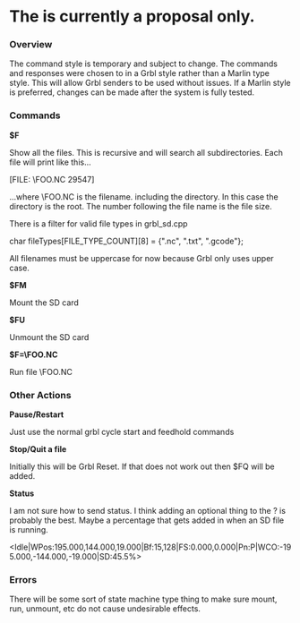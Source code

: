 # The is currently a proposal only.

### Overview

The command style is temporary and subject to change. The commands and responses were chosen to in a Grbl style rather than a Marlin type style. This will allow Grbl senders to be used without issues. If a Marlin style is preferred, changes can be made after the system is fully tested.

### Commands

**$F**

Show all the files. This is recursive and will search all subdirectories. Each file will print like this...

[FILE: \FOO.NC 29547]

...where \FOO.NC is the filename. including the directory. In this case the directory is the root. The number following the file name is the file size.

There is a filter for valid file types in grbl_sd.cpp

char fileTypes[FILE_TYPE_COUNT][8] = {".nc", ".txt", ".gcode"}; 

All filenames must be uppercase for now because Grbl only uses upper case.

**$FM**

Mount the SD card

**$FU**

Unmount the SD card

**$F=\FOO.NC**

Run file \FOO.NC 

### Other Actions

**Pause/Restart**

Just use the normal grbl cycle start and feedhold commands

**Stop/Quit a file**

Initially this will be Grbl Reset. If that does not work out then $FQ will be added.

**Status**

I am not sure how to send status. I think adding an optional thing to the ? is probably the best. Maybe a percentage that gets added in when an SD file is running.

<Idle|WPos:195.000,144.000,19.000|Bf:15,128|FS:0.000,0.000|Pn:P|WCO:-195.000,-144.000,-19.000|SD:45.5%>
 

### Errors

There will be some sort of state machine type thing to make sure mount, run, unmount, etc do not cause undesirable effects.

